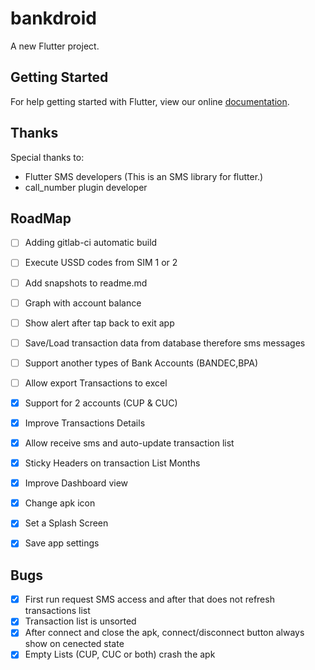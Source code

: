# bankdroid

A new Flutter project.

## Getting Started

For help getting started with Flutter, view our online
[documentation](https://flutter.io/).

## Thanks

Special thanks to:
- Flutter SMS developers (This is an SMS library for flutter.)
- call_number plugin developer

## RoadMap

- [ ] Adding gitlab-ci automatic build
- [ ] Execute USSD codes from SIM 1 or 2
- [ ] Add snapshots to readme.md
- [ ] Graph with account balance
- [ ] Show alert after tap back to exit app
- [ ] Save/Load transaction data from database therefore sms messages
- [ ] Support another types of Bank Accounts (BANDEC,BPA)
- [ ] Allow export Transactions to excel
- [x] Support for 2 accounts (CUP & CUC)
- [x] Improve Transactions Details
- [x] Allow receive sms and auto-update transaction list
- [x] Sticky Headers on transaction List Months
- [x] Improve Dashboard view
- [x] Change apk icon
- [x] Set a Splash Screen
- [x] Save app settings


## Bugs

- [x] First run request SMS access and after that does not refresh transactions list
- [x] Transaction list is unsorted
- [x] After connect and close the apk, connect/disconnect button always show on cenected state
- [x] Empty Lists (CUP, CUC or both) crash the apk